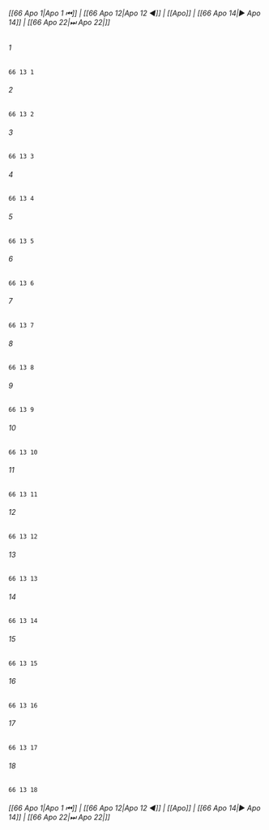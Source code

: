 
###### [[66 Apo 1|Apo 1 ⏮]] | [[66 Apo 12|Apo 12 ◀]] | [[Apo]] | [[66 Apo 14|▶ Apo 14]] | [[66 Apo 22|⏭ Apo 22|]]

###### 1
``` verse
66 13 1 
```
###### 2
``` verse
66 13 2 
```
###### 3
``` verse
66 13 3 
```
###### 4
``` verse
66 13 4 
```
###### 5
``` verse
66 13 5 
```
###### 6
``` verse
66 13 6 
```
###### 7
``` verse
66 13 7 
```
###### 8
``` verse
66 13 8 
```
###### 9
``` verse
66 13 9 
```
###### 10
``` verse
66 13 10 
```
###### 11
``` verse
66 13 11 
```
###### 12
``` verse
66 13 12 
```
###### 13
``` verse
66 13 13 
```
###### 14
``` verse
66 13 14 
```
###### 15
``` verse
66 13 15 
```
###### 16
``` verse
66 13 16 
```
###### 17
``` verse
66 13 17 
```
###### 18
``` verse
66 13 18 
```

###### [[66 Apo 1|Apo 1 ⏮]] | [[66 Apo 12|Apo 12 ◀]] | [[Apo]] | [[66 Apo 14|▶ Apo 14]] | [[66 Apo 22|⏭ Apo 22|]]

